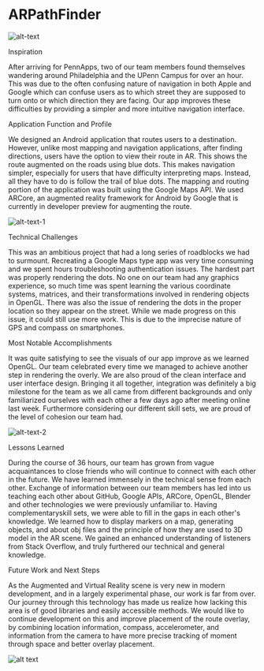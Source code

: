 # ARPathFinder

![alt-text](https://challengepost-s3-challengepost.netdna-ssl.com/photos/production/software_photos/000/589/896/datas/gallery.jpg)

Inspiration

After arriving for PennApps, two of our team members found themselves wandering around Philadelphia and the UPenn Campus for over an hour. This was due to the often confusing nature of navigation in both Apple and Google which can confuse users as to which street they are supposed to turn onto or which direction they are facing. Our app improves these difficulties by providing a simpler and more intuitive navigation interface.

Application Function and Profile

We designed an Android application that routes users to a destination. However, unlike most mapping and navigation applications, after finding directions, users have the option to view their route in AR. This shows the route augmented on the roads using blue dots. This makes navigation simpler, especially for users that have difficulty interpreting maps. Instead, all they have to do is follow the trail of blue dots.
The mapping and routing portion of the application was built using the Google Maps API. We used ARCore, an augmented reality framework for Android by Google that is currently in developer preview for augmenting the route.

![alt-text-1](https://challengepost-s3-challengepost.netdna-ssl.com/photos/production/software_photos/000/589/897/datas/gallery.jpg)

Technical Challenges

This was an ambitious project that had a long series of roadblocks we had to surmount. Recreating a Google Maps type app was very time consuming and we spent hours troubleshooting authentication issues. The hardest part was properly rendering the dots. No one on our team had any graphics experience, so much time was spent learning the various coordinate systems, matrices, and their transformations involved in rendering objects in OpenGL. There was also the issue of rendering the dots in the proper location so they appear on the street. While we made progress on this issue, it could still use more work. This is due to the imprecise nature of GPS and compass on smartphones.

Most Notable Accomplishments

It was quite satisfying to see the visuals of our app improve as we learned OpenGL. Our team celebrated every time we managed to achieve another step in rendering the overly. We are also proud of the clean interface and user interface design.
Bringing it all together, integration was definitely a big milestone for the team as we all came from different backgrounds and only familiarized ourselves with each other a few days ago after meeting online last week. Furthermore considering our different skill sets, we are proud of the level of cohesion our team had.

![alt-text-2](https://challengepost-s3-challengepost.netdna-ssl.com/photos/production/software_photos/000/589/898/datas/gallery.jpg)

Lessons Learned

During the course of 36 hours, our team has grown from vague acquaintances to close friends who will continue to connect with each other in the future. We have learned immensely in the technical sense from each other. Exchange of information between our team members has led into us teaching each other about GitHub, Google APIs, ARCore, OpenGL, Blender and other technologies we were previously unfamiliar to. Having complementaryskill sets, we were able to fill in the gaps in each other's knowledge. We learned how to display markers on a map, generating objects, and about obj files and the principle of how they are used to 3D model in the AR scene. We gained an enhanced understanding of listeners from Stack Overflow, and truly furthered our technical and general knowledge.

Future Work and Next Steps

As the Augmented and Virtual Reality scene is very new in modern development, and in a largely experimental phase, our work is far from over. Our journey through this technology has made us realize how lacking this area is of good libraries and easily accessible methods. We would like to continue development on this and improve placement of the route overlay, by combining location information, compass, accelerometer, and information from the camera to have more precise tracking of moment through space and better overlay placement.

![alt text](https://challengepost-s3-challengepost.netdna-ssl.com/photos/production/software_photos/000/589/895/datas/gallery.jpg)

